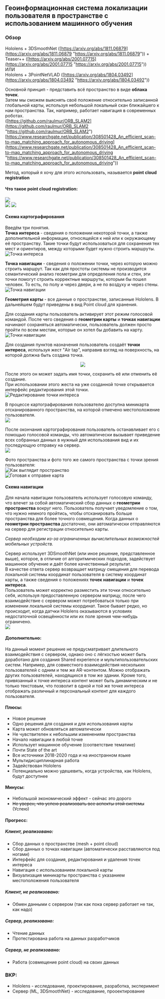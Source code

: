 ## Геоинформационная система локализации пользователя в пространстве с использованием машинного обучения

### Обзор  
Hololens + 3DSmoothNet ([https://arxiv.org/abs/1811.06879](https://arxiv.org/abs/1811.06879 "https://arxiv.org/abs/1811.06879"))  + Teaser++ ([https://arxiv.org/abs/2001.07715](https://arxiv.org/abs/2001.07715 "https://arxiv.org/abs/2001.07715"))  
ИЛИ  
Hololens + ЗPointNetVLAD ([https://arxiv.org/abs/1804.03492](https://arxiv.org/abs/1804.03492 "https://arxiv.org/abs/1804.03492"))  

Основной принцип - представить всё пространство в виде **облака точек**.  
Затем мы сможем выяснять своё положение относительно записанной глобальной карты, используя небольшой локальный скан ближайшего к нам пространства. Так, например, работает навигация в современных роботах.  
([https://github.com/raulmur/ORB_SLAM2](https://github.com/raulmur/ORB_SLAM2 "https://github.com/raulmur/ORB_SLAM2")  
[https://www.researchgate.net/publication/308501428_An_efficient_scan-to-map_matching_approach_for_autonomous_driving](https://www.researchgate.net/publication/308501428_An_efficient_scan-to-map_matching_approach_for_autonomous_driving "https://www.researchgate.net/publication/308501428_An_efficient_scan-to-map_matching_approach_for_autonomous_driving"))  
  
  
Метод, который я хочу для этого использовать, называется **point cloud registration**  
  
#### Что такое **point cloud registration**:  
![](https://raw.githubusercontent.com/neka-nat/probreg/master/images/filterreg_fpfh.gif)  
![](https://github.com/zgojcic/3DSmoothNet/raw/master/figures/demo.png?raw=true)
![](http://geometryhub.net/images/globalregistration.jpg)
  
  
  
#### Схема картографирования
Введём три понятия.  
**Точка интереса** - сведения о положении некоторой точки, а также дополнительной информации, относящейся к ней или к окружающему её пространству. Такие точки будут использоваться для сохранения тех мест и ориентиров, между которыми будет нужно строить маршруты.  
![Точка интереса](https://github.com/wndenis/Innav/raw/master/media/poi2.jpg "Точка интереса")  
  

**Точка навигации** - сведения о положении точки, через которую можно строить маршрут. Так как для простоты системы не производится семантический анализ геометрии для определения пола и стен, эти точки помогут строить корректные маршруты, которым бы пошел человек. То есть, по полу и через двери, а не по воздуху и через стены.  
![Точка навигации](https://github.com/wndenis/Innav/raw/master/media/navpoint2.jpg "Точка навигации")
  
**Геометрия карты** - все данные о пространстве, записанные Hololens. В дальнейшем будут приведены в вид Point cloud для хранения.  
  
Для создания карты пользователь активирует этот режим голосовой командой. После чего сведения о **геометрии карты** и **точках навигации** начинают сохраняться автоматически, пользователь должен просто пройти по всем местам, которые он хотел бы добавить на карту.  
![Точки навигации](https://github.com/wndenis/Innav/raw/master/media/navpoints.jpg "Точки навигации")
  
  
Для создания пунктов назначения пользователь создаёт **точки интереса**, используя жест "Air tap", направив взгляд на поверхность, на которой должна быть создана точка.  
<p align="center"><img src="https://docs.microsoft.com/ru-ru/hololens/images/hololens-air-tap.gif"></p>  
  
После этого он может задать имя точки, сохранить её или отменить её создание.  
При использовании этого жеста на уже созданной точке открывается интерфейс редактирования этой точки.  
![Редактирование точки интереса](https://github.com/wndenis/Innav/raw/master/media/poi.jpg "Редактирование точки интереса")  
  
  
В процессе картографирования пользователю доступна миникарта отсканированного пространства, на которой отмечено местоположение пользователя.  
![](https://github.com/wndenis/Innav/raw/master/media/minimap.jpg)
  
  
После окончания картографирования пользователь останавливает его с помощью голосовой команды, что автоматически вызывает приведение всех собранных данных в нужный для использования вид и их последующую отправку на сервер.  
![](https://github.com/wndenis/Innav/raw/master/media/map_creation.png)  
  
  
Фото пространства и фото того же самого пространства с точки зрения пользователя:  
![Как выглядит пространство](https://github.com/wndenis/Innav/raw/master/media/raw.jpg "Как выглядит пространство")  
![Готовая к отправке карта](https://github.com/wndenis/Innav/raw/master/media/navpoint.jpg "Готовая к отправке карта")  
  
  
#### Схема навигации
Для начала навигации пользователь использует голосовую команду, что влечет за собой автоматический сбор данных о **геометрии пространства** вокруг него. Пользователь получает уведомление о том, что нужно немного пройтись, чтобы отсканировать больше пространства для более точного совмещения. Когда данных о **геометрии пространства** достаточно, они автоматически отправляются на сервер для регистрации относительно карты.  
  
*Сервер необходим из-за ограниченных вычислительных возможностей мобильных устройств.*  
  
Сервер использует 3DSmoothNet (или иное решение, представленное выше), которое, в отличие от алгоритмических подходов, задействует машинное обучение и даёт более качественный результат.  
В качестве ответа сервер возвращает матрицу смещения для перевода локальной системы координат пользователя в систему координат карты, а также сведения о положениях **точек навигации** и **точек интереса**.  
Пользователь может корректно разместить эти точки относительно себя, используя предоставленную сервером матрицу, после чего взаимодействие с сервером может потребоваться только при изменении локальной системы координат. Такое бывает редко, но происходит, когда датчки Hololens оказываются в условиях недостаточной освещённости или их поле зрения чем-нибудь ограничено.  
![](https://github.com/wndenis/Innav/raw/master/media/map_usage.png)  
  

#### Дополнительно:
На данный момент решение не предусматривает длительного взаимодействия с сервером, однако оно с лёгкостью может быть доработано для создания Shared experience и мультипользовательских систем. Например, для совместного взаимодействия нескольких пользователей с одним и тем же AR-контентом. Можно отображать других пользователей, находящихся в том же здании. Кроме того, привязанный к точке интереса контент может быть динамическим и не только текстовым, что позволит в одной и той же точке интереса отображать различный и персональный контент для каждого пользователя.  

#### Плюсы:
- Новое решение
- Одно решения для создания и для использования карты
- Карта может обновляться автоматически
- Не чувствителен к небольшим изменениям пространства
- Начало навигации в любой точке
- Использует машинное обучение (соответствие тематике)
- Почти State of the art
- Все источники 2018-2020 года и на иностранном языке
- Мультидисциплинарная работа
- Задействован Hololens
- Потенциально можно удешевить, когда устройства, как Hololens, будут доступнее
  
#### Минусы:
- Небольшой экономический эффект - сейчас это дорого
- ~~Не уверен, что успею реализовать все аспекты этой системы~~ (Успею)
  
#### Прогресс:
##### Клиент, реализовано:
- Сбор данных о пространстве (mesh + point cloud)
- Сбор данных о точках навигации (автоматически расставляются под ногами)
- Интерфейс для создания, редактирования и удаления точек интереса
- Навигация с использованием локальной карты
- Визуализация миникарты пространства с указанием местоположения пользователя
  
##### Клиент, не реализовано:
- Обмен данными с сервером (так как пока сервер работает не так, как надо)
  
##### Сервер, реализовано:
- Чтение данных
- Протестирована работа на данных разработчиков
  
##### Сервер, не реализовано:
- Работа (совмещение point cloud) на своих данных

### ВКР:  
* Hololens - исследование, проектирование, разработка, эксперимент
* Сервер (ML, 3DSmoothNet) - исследование, прооектирование
